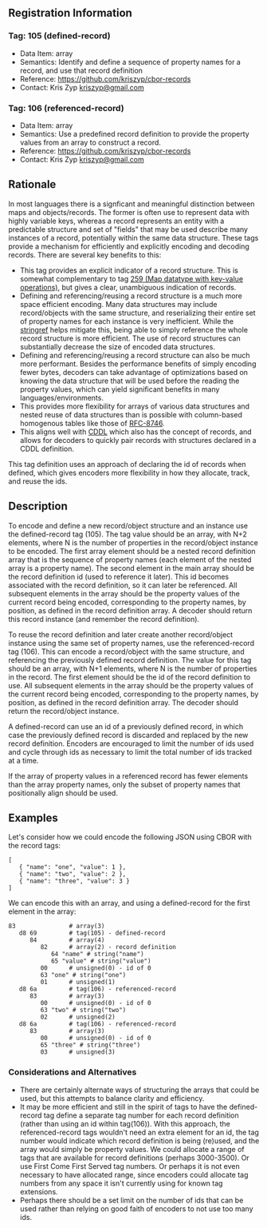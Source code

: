 ## Registration Information

### Tag: 105 (defined-record)
* Data Item: array
* Semantics: Identify and define a sequence of property names for a record, and use that record definition
* Reference: https://github.com/kriszyp/cbor-records
* Contact: Kris Zyp <kriszyp@gmail.com>

### Tag: 106 (referenced-record)
* Data Item: array
* Semantics: Use a predefined record definition to provide the property values from an array to construct a record.
* Reference: https://github.com/kriszyp/cbor-records
* Contact: Kris Zyp <kriszyp@gmail.com>

## Rationale

In most languages there is a signficant and meaningful distinction between maps and objects/records. The former is often use to represent data with highly variable keys, whereas a record represents an entity with a predictable structure and set of "fields" that may be used describe many instances of a record, potentially within the same data structure. These tags provide a mechanism for efficiently and explicitly encoding and decoding records. There are several key benefits to this:
* This tag provides an explicit indicator of a record structure. This is somewhat complementary to tag [259 (Map datatype with key-value operations)](https://github.com/shanewholloway/js-cbor-codec/blob/master/docs/CBOR-259-spec--explicit-maps.md), but gives a clear, unambiguous indication of records.
* Defining and referencing/reusing a record structure is a much more space efficient encoding. Many data structures may include record/objects with the same structure, and reserializing their entire set of property names for each instance is very inefficient. While the [stringref](http://cbor.schmorp.de/stringref) helps mitigate this, being able to simply reference the whole record structure is more efficient. The use of record structures can substantially decrease the size of encoded data structures.
* Defining and referencing/reusing a record structure can also be much more performant. Besides the performance benefits of simply encoding fewer bytes, decoders can take advantage of optimizations based on knowing the data structure that will be used before the reading the property values, which can yield significant benefits in many languages/environments.
* This provides more flexibility for arrays of various data structures and nested reuse of data structures than is possible with column-based homogenous tables like those of [RFC-8746](https://tools.ietf.org/html/rfc8746).
* This aligns well with [CDDL](https://tools.ietf.org/html/rfc8610) which also has the concept of records, and allows for decoders to quickly pair records with structures declared in a CDDL definition.

This tag definition uses an approach of declaring the id of records when defined, which gives encoders more flexibility in how they allocate, track, and reuse the ids.

## Description

To encode and define a new record/object structure and an instance use the defined-record tag (105). The tag value should be an array, with N+2 elements, where N is the number of properties in the record/object instance to be encoded. The first array element should be a nested record definition array that is the sequence of property names (each element of the nested array is a property name). The second element in the main array should be the record definition id (used to reference it later). This id becomes associated with the record definition, so it can later be referenced. All subsequent elements in the array should be the property values of the current record being encoded, corresponding to the property names, by position, as defined in the record definition array. A decoder should return this record instance (and remember the record definition).

To reuse the record definition and later create another record/object instance using the same set of property names, use the referenced-record tag (106). This can encode a record/object with the same structure, and referencing the previously defined record definition. The value for this tag should be an array, with N+1 elements, where N is the number of properties in the record. The first element should be the id of the record definition to use. All subsequent elements in the array should be the property values of the current record being encoded, corresponding to the property names, by position, as defined in the record definition array. The decoder should return the record/object instance.

A defined-record can use an id of a previously defined record, in which case the previously defined record is discarded and replaced by the new record definition. Encoders are encouraged to limit the number of ids used and cycle through ids as necessary to limit the total number of ids tracked at a time.

If the array of property values in a referenced record has fewer elements than the array property names, only the subset of property names that positionally align should be used.

## Examples

Let's consider how we could encode the following JSON using CBOR with the record tags:
```
[
   { "name": "one", "value": 1 },
   { "name": "two", "value": 2 },
   { "name": "three", "value": 3 }
]
```
We can encode this with an array, and using a defined-record for the first element in the array:
```
83               # array(3)
   d8 69         # tag(105) - defined-record
      84         # array(4)
         82      # array(2) - record definition
            64 "name" # string("name")
            65 "value" # string("value")
         00      # unsigned(0) - id of 0
         63 "one" # string("one")
         01      # unsigned(1)
   d8 6a         # tag(106) - referenced-record
      83         # array(3)
         00      # unsigned(0) - id of 0
         63 "two" # string("two")
         02      # unsigned(2)
   d8 6a         # tag(106) - referenced-record
      83         # array(3)
         00      # unsigned(0) - id of 0
         65 "three" # string("three")
         03      # unsigned(3)
```

### Considerations and Alternatives

* There are certainly alternate ways of structuring the arrays that could be used, but this attempts to balance clarity and efficiency.
* It may be more efficient and still in the spirit of tags to have the defined-record tag define a separate tag number for each record definition (rather than using an id within tag(106)). With this approach, the referenced-record tags wouldn't need an extra element for an id, the tag number would indicate which record definition is being (re)used, and the array would simply be property values. We could allocate a range of tags that are available for record definitions (perhaps 3000-3500). Or use First Come First Served tag numbers. Or perhaps it is not even necessary to have allocated range, since encoders could allocate tag numbers from any space it isn't currently using for known tag extensions. 
* Perhaps there should be a set limit on the number of ids that can be used rather than relying on good faith of encoders to not use too many ids.
